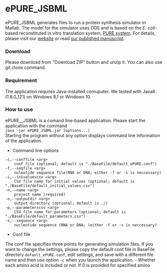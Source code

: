 # ePURE_JSBML
ePURE_JSBML generates files to run a protein synthesis simulator in Matlab. The model for the simulator uses ODE and is based on the *E. coli*-based reconstituted in vitro translation system, [PURE system](http://dx.doi.org/10.1038/90802). For details, please visit our [website](https://sites.google.com/view/puresimulator) or read [our published manuscript](http://dx.doi.org/10.1073/pnas.1615351114).
### Download
Please download from "Download ZIP" button and unzip it. You can also use git clone command.
### Requirement
The application requires Java-installed comuputer. We tested with Java8 (1.8.0_121) on Windows 8,1 or Windows 10.
### How to use
ePURE__JSBML is a comand line-based application. Please start the application with the command  
`java -jar ePURE_JSBML.jar [options...]`  
Starting the program without any option displays command line information of the application.

- Command line options  
~~~
-c,--conffile <arg>
    conf file (optional; default is "./BaseFile/default_ePURE.conf")
-f,--seqfile <arg>
    nuleotide sequence file(RNA or DNA; either -f or -s is neccessary)
-i,--inivaluescsv <arg>
    CSV file name for initial values (optional; default is "./BaseFile/default_initial_values.csv")
-n,--name <arg>
    project name (required)
-o,--outputdir <arg>
    output directory (optional; default is ./)
-p,--parameterscsv <arg>
    CSV file name for parameters (optional; default is "./BaseFile/default_parameters.csv")
-s,--sequence <arg>
    nucleotide sequence (RNA or DNA; (either -f or -s is neccessary)
~~~

- Conf file

The conf file specifies three points for generating simulation files. If you want to change the settings, please copy the default conf file in BaseFile directory `default_ePURE.conf`, edit settings, and save with a different file name and then use option `-c` when you launch the application.
    - Whether each amino acid is included or not.
    If 0 is provided for specified amino
    
